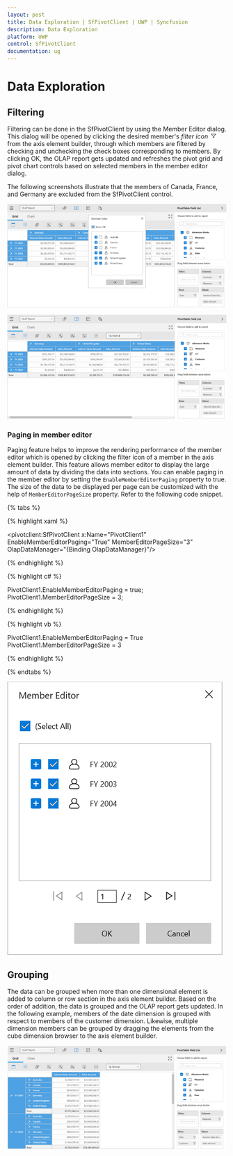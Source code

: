 ```yaml
---
layout: post
title: Data Exploration | SfPivotClient | UWP | Syncfusion
description: Data Exploration
platform: UWP
control: SfPivotClient
documentation: ug
---
```


# Data Exploration

## Filtering

Filtering can be done in the SfPivotClient by using the Member Editor dialog. This dialog will be opened by clicking the desired member's *filter icon* ![](Data-Exploration_images/filterIcon.ico) from the axis element builder, through which members are filtered by checking and unchecking the check boxes corresponding to members. By clicking OK, the OLAP report gets updated and refreshes the pivot grid and pivot chart controls based on selected members in the member editor dialog.

The following screenshots illustrate that the members of Canada, France, and Germany are excluded from the SfPivotClient control.

![](Data-Exploration_images/memberFilter_InitialSelection.png)

![](Data-Exploration_images/memeberFilter_Filtered.png)

### Paging in member editor

Paging feature helps to improve the rendering performance of the member editor which is opened by clicking the filter icon of a member in the axis element builder. This feature allows member editor to display the large amount of data by dividing the data into sections. You can enable paging in the member editor by setting the `EnableMemberEditorPaging` property to true. The size of the data to be displayed per page can be customized with the help of `MemberEditorPageSize` property. Refer to the following code snippet.

{% tabs %}

{% highlight xaml %}

<pivotclient:SfPivotClient x:Name="PivotClient1" EnableMemberEditorPaging="True" MemberEditorPageSize="3"
                           OlapDataManager="{Binding OlapDataManager}"/>

{% endhighlight %}

{% highlight c# %}

PivotClient1.EnableMemberEditorPaging = true;
PivotClient1.MemberEditorPageSize = 3;

{% endhighlight %}

{% highlight vb %}

PivotClient1.EnableMemberEditorPaging = True
PivotClient1.MemberEditorPageSize = 3

{% endhighlight %}

{% endtabs %}

![](Data-Exploration_images/memberEditor_PagingEnabled.png)

## Grouping

The data can be grouped when more than one dimensional element is added to column or row section in the axis element builder. Based on the order of addition, the data is grouped and the OLAP report gets updated. In the following example, members of the date dimension is grouped with respect to members of the customer dimension. Likewise, multiple dimension members can be grouped by dragging the elements from the cube dimension browser to the axis element builder.

![](Data-Exploration_images/groupedMembers.png)